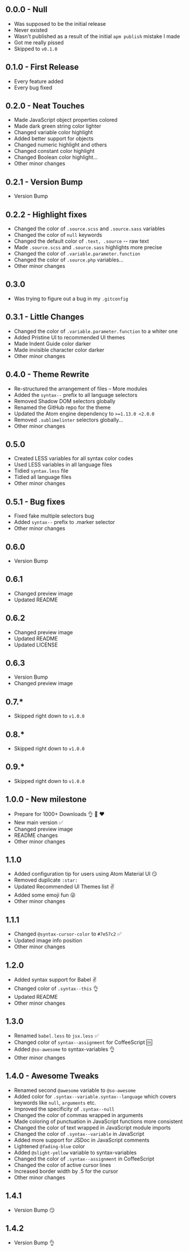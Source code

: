 ## 0.0.0 - Null
* Was supposed to be the initial release
* Never existed
* Wasn't published as a result of the initial `apm publish` mistake I made
* Got me really pissed
* Skipped to `v0.1.0`

## 0.1.0 - First Release
* Every feature added
* Every bug fixed

## 0.2.0 - Neat Touches
* Made JavaScript object properties colored
* Made dark green string color lighter
* Changed variable color highlight
* Added better support for objects
* Changed numeric highlight and others
* Changed constant color highlight
* Changed Boolean color highlight...
* Other minor changes

## 0.2.1 - Version Bump
* Version Bump

## 0.2.2 - Highlight fixes
* Changed the color of `.source.scss` and `.source.sass` variables
* Changed the color of `null` keywords
* Changed the default color of `.text, .source` -- raw text
* Made `.source.scss` and `.source.sass` highlights more precise
* Changed the color of `.variable.parameter.function`
* Changed the color of `.source.php` variables...
* Other minor changes

## 0.3.0
* Was trying to figure out a bug in my `.gitconfig`

## 0.3.1 - Little Changes
* Changed the color of `.variable.parameter.function` to a whiter one
* Added Pristine UI to recommended UI themes
* Made Indent Guide color darker
* Made invisible character color darker
* Other minor changes

## 0.4.0 - Theme Rewrite
* Re-structured the arrangement of files &ndash; More modules
* Added the `syntax--` prefix to all language selectors
* Removed Shadow DOM selectors globally
* Renamed the GitHub repo for the theme
* Updated the Atom engine dependency to `>=1.13.0 <2.0.0`
* Removed `.sublimelinter` selectors globally...
* Other minor changes

## 0.5.0
* Created LESS variables for all syntax color codes
* Used LESS variables in all language files
* Tidied `syntax.less` file
* Tidied all language files
* Other minor changes

## 0.5.1 - Bug fixes
* Fixed fake multiple selectors bug
* Added `syntax--` prefix to .marker selector
* Other minor changes

## 0.6.0
* Version Bump

## 0.6.1
* Changed preview image
* Updated README

## 0.6.2
* Changed preview image
* Updated README
* Updated LICENSE

## 0.6.3
* Version Bump
* Changed preview image

## 0.7.*
* Skipped right down to `v1.0.0`

## 0.8.*
* Skipped right down to `v1.0.0`

## 0.9.*
* Skipped right down to `v1.0.0`

## 1.0.0 - New milestone
* Prepare for 1000+ Downloads :ok_hand: :raised_hands: :heart:
* New main version :white_check_mark:
* Changed preview image
* README changes
* Other minor changes

## 1.1.0
* Added configuration tip for users using Atom Material UI :smirk:
* Removed duplicate `:star:`
* Updated Recommended UI Themes list :v:
* Added some emoji fun :stuck_out_tongue_winking_eye:
* Other minor changes

## 1.1.1
* Changed `@syntax-cursor-color` to `#7e57c2` :white_check_mark:
* Updated image info position
* Other minor changes

## 1.2.0
* Added syntax support for Babel :v:
* Changed color of `.syntax--this` :ok_hand:
* Updated README
* Other minor changes

## 1.3.0
* Renamed `babel.less` to `jsx.less` :white_check_mark:
* Changed color of `syntax--assignment` for CoffeeScript :cool:
* Added `@so-awesome` to syntax-variables :ok_hand:
* Other minor changes

## 1.4.0 - Awesome Tweaks
* Renamed second `@awesome` variable to `@so-awesome`
* Added color for `.syntax--variable.syntax--language` which covers keywords like `null`, `arguments` etc.
* Improved the specificity of `.syntax--null`
* Changed the color of commas wrapped in arguments
* Made coloring of punctuation in JavaScript functions more consistent
* Changed the color of text wrapped in JavaScript module imports
* Changed the color of `.syntax--variable` in JavaScript
* Added more support for JSDoc in JavaScript comments
* Lightened `@fading-blue` color
* Added `@slight-yellow` variable to syntax-variables
* Changed the color of `.syntax--assignment` in CoffeeScript
* Changed the color of active cursor lines
* Increased border width by .5 for the cursor
* Other minor changes

## 1.4.1
* Version Bump :smirk:

## 1.4.2
* Version Bump :ok_hand: